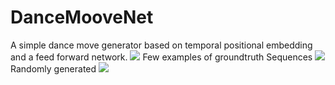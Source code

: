 # DanceMooveNet
A simple dance move generator based on temporal positional embedding and a feed forward network.
![](https://github.com/sandman002/DanceMooveNet/blob/main/anim/ss.gif)
Few examples of groundtruth Sequences
![](https://github.com/sandman002/DanceMooveNet/blob/main/anim/gt.gif)
Randomly generated
![](https://github.com/sandman002/DanceMooveNet/blob/main/anim/pics.gif)

